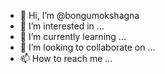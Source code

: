 - 👋 Hi, I’m @bongumokshagna
- 👀 I’m interested in ...
- 🌱 I’m currently learning ...
- 💞️ I’m looking to collaborate on ...
- 📫 How to reach me ...

<!---
bongumokshagna/bongumokshagna is a ✨ special ✨ repository because its `README.md` (this file) appears on your GitHub profile.
You can click the Preview link to take a look at your changes.
--->
